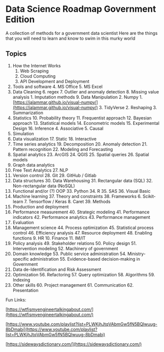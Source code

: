# Data Science Roadmap Government Edition
A collection of methods for a government data scientist 
Here are the things that you will need to learn and know to swim in this murky world

## Topics

1. How the Internet Works 
    1. Web Scraping
    2. Cloud Computing
    3. API Development and Deployment 
2. Tools and software
    4. MS Office
    5. MS Excel
3. Data Cleaning 
    6. regex
    7. Outlier and anomaly detection
    8. Missing value analysis
        1. Imputation methods
    9. Data Manipulation
        2. Numpy
            1. [https://jalammar.github.io/visual-numpy/](https://jalammar.github.io/visual-numpy/)
        3. TidyVerse
            2. Reshaping
            3. Summarization
4. Statistics 
    10. Probability theory
    11. Frequentist approach
    12. Bayesian approach
    13. Statistical models
    14. Econometric models
    15. Experimental Design
    16. Inference
        4. Associative
        5. Causal
5. Simulation
6. Data visualization
    17. Static
    18. Interactive
7. Time series analytics
    19. Decomposition
    20. Anomaly detection
    21. Pattern recognition
    22. Modeling and Forecasting
8. Spatial analytics
    23. ArcGIS
    24. QGIS
    25. Spatial queries
    26. Spatial models
9. Graph data analytics
10. Free Text Analytics
    27. NLP 
11. Version control
    28. Git
    29. GitHub / Gitlab
12. Data structures
    30. Data Warehousing 
    31. Rectangular data (SQL) 
    32. Non-rectangular data (NoSQL)
13. Functional and/or (?) OOP
    33. Python
    34. R
    35. SAS
    36. Visual Basic
14. Machine learning
    37. Theory and constraints
    38. Frameworks
        6. Scikit-learn
        7. Tensorflow / Keras
        8. Caret
    39. Methods
15. Production and deployment
16. Performance measurement
    40. Strategic modeling
    41. Performance indicators
    42. Performance analytics
    43. Performance management
17. Evaluation
18. Management science
    44. Process optimization
    45. Statistical process control
    46. Efficiency analysis
    47. Resource deployment
    48. Enabling functions
        9. HR
        10. Finance
        11. IM/IT
19. Policy analysis
    49. Stakeholder relations
    50. Policy design
    51. Intervention modeling
    52. Machinery of government
20. Domain knowledge
    53. Public service administration
    54. Ministry-specific administration
    55. Evidence-based decision-making in Government
21. Data de-Identification and Risk Assessment
22. Optimization
    56. Refactoring
    57. Query optimization
    58. Algorithms
    59. Indexing
23. Other skills
    60. Project management
    61. Communication
    62. Presentation

Fun Links: 

[https://wtfismyengineertalkingabout.com/](https://wtfismyengineertalkingabout.com/) 

[https://www.youtube.com/playlist?list=PLWKjhJtqVAbmGw5fN5BQlwuug-8bDmabi](https://www.youtube.com/playlist?list=PLWKjhJtqVAbmGw5fN5BQlwuug-8bDmabi) 

[https://sidewaysdictionary.com/](https://sidewaysdictionary.com/) 


